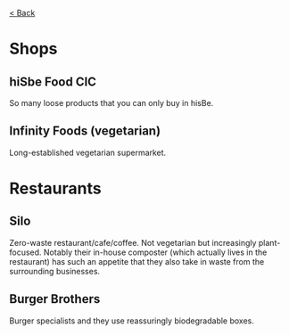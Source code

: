 [< Back](readme.md)

# Shops

## hiSbe Food CIC
So many loose products that you can only buy in hisBe.

## Infinity Foods (vegetarian)
Long-established vegetarian supermarket.

# Restaurants

## Silo
Zero-waste restaurant/cafe/coffee. Not vegetarian but increasingly
plant-focused. Notably their in-house composter (which actually lives in the
restaurant) has such an appetite that they also take in waste from the
surrounding businesses.

## Burger Brothers
Burger specialists and they use reassuringly biodegradable boxes.
